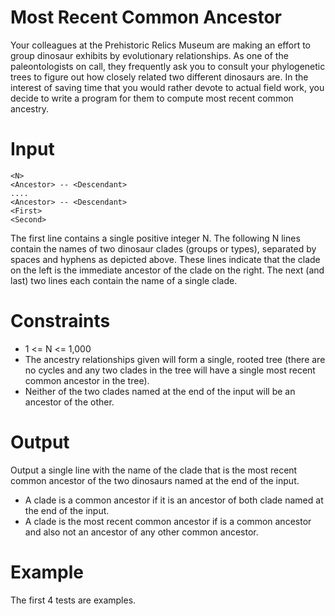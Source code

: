 # Most Recent Common Ancestor
Your colleagues at the Prehistoric Relics Museum are making an effort to group dinosaur exhibits by evolutionary relationships. As one of the paleontologists on call, they frequently ask you to consult your phylogenetic trees to figure out how closely related two different dinosaurs are. In the interest of saving time that you would rather devote to actual field work, you decide to write a program for them to compute most recent common ancestry.

# Input
```
<N>
<Ancestor> -- <Descendant>
....
<Ancestor> -- <Descendant>
<First>
<Second>
```

The first line contains a single positive integer N. The following N lines contain the names of two dinosaur clades (groups or types), separated by spaces and hyphens as depicted above. These lines indicate that the clade on the left is the immediate ancestor of the clade on the right. The next (and last) two lines each contain the name of a single
clade.

# Constraints
- 1 <= N <= 1,000
- The ancestry relationships given will form a single, rooted tree (there are no cycles and any two clades in the tree will have a single most recent common ancestor in the tree).
- Neither of the two clades named at the end of the input will be an ancestor of the other.

# Output
Output a single line with the name of the clade that is the most recent common ancestor of the two dinosaurs named at the end of the input.

- A clade is a common ancestor if it is an ancestor of both clade named at the end of the input.
- A clade is the most recent common ancestor if is a common ancestor and also not an ancestor of any other common ancestor.

# Example
The first 4 tests are examples.
